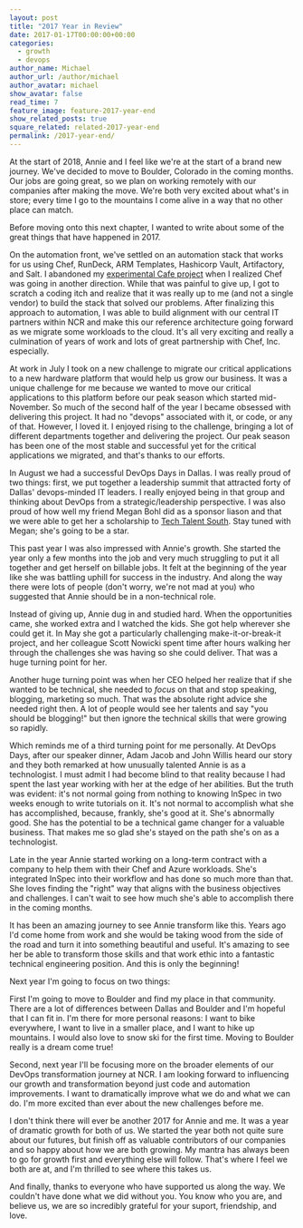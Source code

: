 ```yaml
---
layout: post
title: "2017 Year in Review"
date: 2017-01-17T00:00:00+00:00
categories:
  - growth
  - devops
author_name: Michael
author_url: /author/michael
author_avatar: michael
show_avatar: false
read_time: 7
feature_image: feature-2017-year-end
show_related_posts: true
square_related: related-2017-year-end
permalink: /2017-year-end/
---
```

At the start of 2018, Annie and I feel like we're at the start of a brand new journey. We've decided to move to Boulder, Colorado in the coming months. Our jobs are going great, so we plan on working remotely with our companies after making the move. We're both very excited about what's in store; every time I go to the mountains I come alive in a way that no other place can match.

Before moving onto this next chapter, I wanted to write about some of the great things that have happened in 2017.

On the automation front, we've settled on an automation stack that works for us using Chef, RunDeck, ARM Templates, Hashicorp Vault, Artifactory, and Salt. I abandoned my [experimental Cafe project](/introducing-cafe/) when I realized Chef was going in another direction. While that was painful to give up, I got to scratch a coding itch and realize that it was really up to me (and not a single vendor) to build the stack that solved our problems. After finalizing this approach to automation, I was able to build alignment with our central IT partners within NCR and make this our reference architecture going forward as we migrate some workloads to the cloud. It's all very exciting and really a culmination of years of work and lots of great partnership with Chef, Inc. especially.

At work in July I took on a new challenge to migrate our critical applications to a new hardware platform that would help us grow our business. It was a unique challenge for me because we wanted to move our critical applications to this platform before our peak season which started mid-November. So much of the second half of the year I became obsessed with delivering this project. It had no "devops" associated with it, or code, or any of that. However, I loved it. I enjoyed rising to the challenge, bringing a lot of different departments together and delivering the project. Our peak season has been one of the most stable and successful yet for the critical applications we migrated, and that's thanks to our efforts.

In August we had a successful DevOps Days in Dallas. I was really proud of two things: first, we put together a leadership summit that attracted forty of Dallas' devops-minded IT leaders. I really enjoyed being in that group and thinking about DevOps from a strategic/leadership perspective. I was also proud of how well my friend Megan Bohl did as a sponsor liason and that we were able to get her a scholarship to [Tech Talent South](https://www.techtalentsouth.com/). Stay tuned with Megan; she's going to be a star.

This past year I was also impressed with Annie's growth. She started the year only a few months into the job and very much struggling to put it all together and get herself on billable jobs. It felt at the beginning of the year like she was battling uphill for success in the industry. And along the way there were lots of people (don't worry, we're not mad at you) who suggested that Annie should be in a non-technical role.

Instead of giving up, Annie dug in and studied hard. When the opportunities came, she worked extra and I watched the kids. She got help wherever she could get it. In May she got a particularly challenging make-it-or-break-it project, and her colleague Scott Nowicki spent time after hours walking her through the challenges she was having so she could deliver. That was a huge turning point for her.

Another huge turning point was when her CEO helped her realize that if she wanted to be technical, she needed to _focus_ on that and stop speaking, blogging, marketing so much. That was the absolute right advice she needed right then. A lot of people would see her talents and say "you should be blogging!" but then ignore the technical skills that were growing so rapidly.

Which reminds me of a third turning point for me personally. At DevOps Days, after our speaker dinner, Adam Jacob and John Willis heard our story and they both remarked at how unusually talented Annie is as a technologist. I must admit I had become blind to that reality because I had spent the last year working with her at the edge of her abilities. But the truth was evident: it's not normal going from nothing to knowing InSpec in two weeks enough to write tutorials on it. It's not normal to accomplish what she has accomplished, because, frankly, she's good at it. She's abnormally good. She has the potential to be a technical game changer for a valuable business. That makes me so glad she's stayed on the path she's on as a technologist.

Late in the year Annie started working on a long-term contract with a company to help them with their Chef and Azure workloads. She's integrated InSpec into their workflow and has done so much more than that. She loves finding the "right" way that aligns with the business objectives and challenges. I can't wait to see how much she's able to accomplish there in the coming months.

It has been an amazing journey to see Annie transform like this. Years ago I'd come home from work and she would be taking wood from the side of the road and turn it into something beautiful and useful. It's amazing to see her be able to transform those skills and that work ethic into a fantastic technical engineering position. And this is only the beginning!

Next year I'm going to focus on two things:

First I'm going to move to Boulder and find my place in that community. There are a lot of differences between Dallas and Boulder and I'm hopeful that I can fit in. I'm there for more personal reasons: I want to bike everywhere, I want to live in a smaller place, and I want to hike up mountains. I would also love to snow ski for the first time. Moving to Boulder really is a dream come true!

Second, next year I'll be focusing more on the broader elements of our DevOps transformation journey at NCR. I am looking forward to influencing our growth and transformation beyond just code and automation improvements. I want to dramatically improve what we do and what we can do. I'm more excited than ever about the new challenges before me.

I don't think there will ever be another 2017 for Annie and me. It was a year of dramatic growth for both of us. We started the year both not quite sure about our futures, but finish off as valuable contributors of our companies and so happy about how we are both growing. My mantra has always been to go for growth first and everything else will follow. That's where I feel we both are at, and I'm thrilled to see where this takes us.

And finally, thanks to everyone who have supported us along the way. We couldn't have done what we did without you. You know who you are, and believe us, we are so incredibly grateful for your suport, friendship, and love.